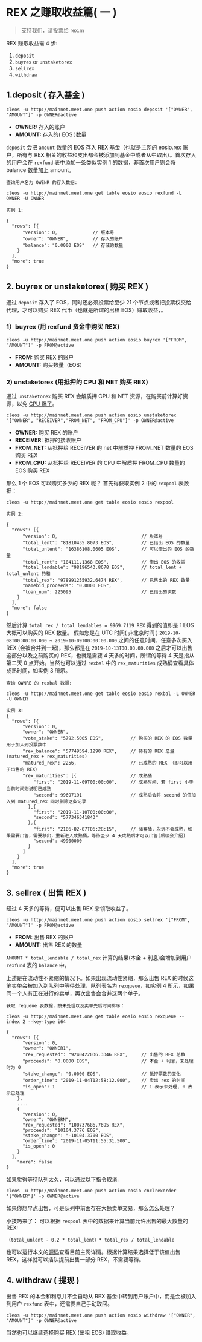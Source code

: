 # REX 之赚取收益篇( 一 )

> 支持我们，请投票给 rex.m

REX 赚取收益需 4 步: 
1. `deposit`
2. `buyrex` or `unstaketorex`
3. `sellrex`
4. `withdraw`

## 1.deposit ( 存入基金 )

```
cleos -u http://mainnet.meet.one push action eosio deposit '["OWNER", "AMOUNT"]' -p OWNER@active
```
- **OWNER:**  存入的账户
- **AMOUNT:** 存入的( EOS )数量

`deposit` 会把 `amount` 数量的 EOS 存入 REX 基金（也就是主网的 eosio.rex 账户，所有与 REX 相关的收益和支出都会被添加到基金中或者从中取出）。首次存入的用户会在 `rexfund` 表中添加一条类似实例 1 的数据，非首次用户则会将 balance 数量加上 amount。

```
查询用户名为 OWENR 的存入数据:

cleos -u http://mainnet.meet.one get table eosio eosio rexfund -L OWNER -U OWNER
```
```
实例 1:

{
  "rows": [{
      "version": 0,             // 版本号
      "owner": "OWNER",         // 存入的账户
      "balance": "0.0000 EOS"   // 存储的数量
    }
  ],
  "more": true
}
```

## 2. buyrex or unstaketorex( 购买 REX )

通过 `deposit` 存入了 EOS，同时还必须投票给至少 21 个节点或者把投票权交给代理，才可以购买 REX 代币（也就是所谓的出租 EOS）赚取收益，。

### 1）buyrex (用 rexfund 资金中购买 REX)

```
cleos -u http://mainnet.meet.one push action eosio buyrex '["FROM", "AMOUNT"]' -p FROM@active
```

- **FROM:**   购买 REX 的账户
- **AMOUNT:** 购买数量（EOS）

### 2) unstaketorex (用抵押的 CPU 和 NET 购买 REX)

通过 `unstaketorex` 购买 REX 会解质押 CPU 和 NET 资源，在购买前计算好资源，以免 [CPU 爆了](https://cpubaole.com)。
```
cleos -u http://mainnet.meet.one push action eosio unstaketorex '["OWNER", "RECEIVER","FROM_NET", "FROM_CPU"]' -p OWNER@active
```
- **OWNER:**      购买 REX 的账户 
- **RECEIVER:**   抵押的接收账户
- **FROM_NET:**   从抵押给 RECEIVER 的 net 中解质押 FROM_NET 数量的 EOS 购买 REX
- **FROM_CPU:**   从抵押给 RECEIVER 的 CPU 中解质押 FROM_CPU 数量的 EOS 购买 REX

那么 1 个 EOS 可以购买多少的 REX 呢？
首先得获取实例 2 中的 `rexpool` 表数据：

```
cleos -u http://mainnet.meet.one get table eosio eosio rexpool
```
```
实例 2:

{
  "rows": [{
      "version": 0,                               // 版本号
      "total_lent": "81810435.8073 EOS",          // 已借出 EOS 的数量
      "total_unlent": "16386108.0605 EOS",        // 可以借出的 EOS 的数量
      "total_rent": "104111.1368 EOS",            // 借出 EOS 的收益
      "total_lendable": "98196543.8678 EOS",      // total_lent + total_unlent 的和
      "total_rex": "978991255932.6474 REX",       // 已售出的 REX 数量
      "namebid_proceeds": "0.0000 EOS",           
      "loan_num": 225095                          // 已借出的次数
    }
  ],
  "more": false
}
```
然后计算 `total_rex / total_lendables = 9969.7119 REX` 得到的值即是 1 EOS 大概可以购买的 REX 数量。
假如您是在 UTC 时间( 非北京时间 ) `2019-10-08T00:00:00.000 ~ 2019-10-09T00:00:00.000` 之间的任意时间、任意多次买入 REX (会被合并到一起)，那么都是在 `2019-10-13T00.00.00.000` 之后才可以出售这部分以及之前购买的 REX，也就是需要 4 天多的时间，所谓的等待 4 天是指从第二天 0 点开始。当然也可以通过 `rexbal` 中的 `rex_maturities` 成熟桶查看具体成熟时间，如实例 3 所示。

```
查询 OWNRE 的 rexbal 数据:

cleos -u http://mainnet.meet.one get table eosio eosio rexbal -L OWNER -U OWNER
```
```
实例 3:
{
  "rows": [{
      "version": 0,
      "owner": "OWNER",                       
      "vote_stake": "5792.5005 EOS",          // 购买的 REX 的 EOS 数量用于加入到投票数中
      "rex_balance": "57749594.1290 REX",     // 持有的 REX 总量(matured_rex + rex_maturities)
      "matured_rex": 2256,                    // 已成熟的 REX （即可以用于出售的 REX）
      "rex_maturities": [{                    // 成熟桶
          "first": "2019-11-09T00:00:00",     // 成熟时间，若 first 小于当前时间则说明已成熟
          "second": 99697191                  // 成熟后会将 second 的值加入到 matured_rex 同时删除这条记录
        },{
          "first": "2019-11-10T00:00:00",
          "second": "577346341843"
        },{
          "first": "2106-02-07T06:28:15",     // 储蓄桶，永远不会成熟，如果需要出售，需要移出，重新进入成熟桶，等待至少 4 天成熟后才可以出售(后续会介绍)
          "second": 49900000
        }
      ]
    }
  ],
  "more": true
}
```

## 3. sellrex ( 出售 REX )

经过 4 天多的等待，便可以出售 REX 来领取收益了。
```
cleos -u http://mainnet.meet.one push action eosio sellrex '["FROM", "AMOUNT"]' -p FROM@active
```
- **FROM:**   出售 REX 的账户
- **AMOUNT:** 出售 REX 的数量

`AMOUNT * total_lendable / total_rex` 计算的结果(本金 + 利息)会增加到用户 `rexfund` 表的 `balance` 中。

上述是在流动性不紧缩的情况下。如果出现流动性紧缩，那么出售 REX 的时候这笔卖单会被加入到队列中等待处理，队列表名为 `rexqueue`，如实例 4 所示，如果同一个人有正在进行的卖单，再次出售会合并这两个单子。
```
获取 requeue 表数据，按未处理以及卖单先后时间排序：

cleos -u http://mainnet.meet.one get table eosio eosio rexqueue --index 2 --key-type i64   
```
```
{
  "rows": [{
      "version": 0,
      "owner": "OWNER1",
      "rex_requested": "9240422036.3346 REX",     // 出售的 REX 总数
      "proceeds": "0.0000 EOS",                   // 本金 + 利息，未处理时为 0 
      "stake_change": "0.0000 EOS",               // 抵押票数的变化
      "order_time": "2019-11-04T12:58:12.000",    // 卖出 rex 的时间
      "is_open": 1                                // 1 表示未处理, 0 表示已处理
    },
    ....
    {
      "version": 0,
      "owner": "OWNERN",
      "rex_requested": "100737686.7695 REX",
      "proceeds": "10104.3776 EOS",
      "stake_change": "-10104.3700 EOS",
      "order_time": "2019-11-05T11:55:31.500",
      "is_open": 0
    }
  ],
    "more": false
}
```
如果觉得等待队列太久，可以通过以下指令取消:
```
cleos -u http://mainnet.meet.one push action eosio cnclrexorder '["OWNER"]' -p OWNER@active
```

如果你想早点出售，可是队列中前面存在大额卖单交易，那么怎么处理？

小技巧来了：
可以根据 `rexpool` 表中的数据来计算当前允许出售的最大数量的 REX:

```
（total_unlent - 0.2 * total_lent）* total_rex / total_lendable
```
也可以运行本文的[源码](./get_max_available_sell_amount.js)查看目前主网详情。根据计算结果选择低于该值出售 REX，这样就可以插队提前出售一部分 REX，不需要等待。

## 4. withdraw ( 提现 )

出售 REX 的本金和利息并不会自动从 REX 基金中转到用户账户中，而是会被加入到用户 `rexfund` 表中，还需要自己手动取回。

```
cleos -u http://mainnet.meet.one push action eosio withdraw '["OWNER", "AMOUNT"]' -p OWNER@active
```

当然也可以继续选择购买 REX (出租 EOS) 赚取收益。


